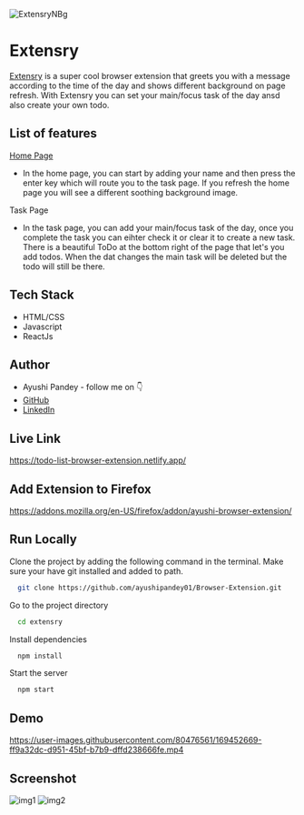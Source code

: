 ![ExtensryNBg](https://user-images.githubusercontent.com/80476561/169452249-63670a4d-42e1-45b5-a9b8-fe31b5c21da7.png)


# Extensry

[Extensry](https://todo-list-browser-extension.netlify.app/) is a super cool browser extension that greets you with a message according to the time of the day and shows different background on page refresh. With Extensry you can set your main/focus task of the day ansd also create your own todo.


## List of features
[Home Page](https://todo-list-browser-extension.netlify.app/)
- In the home page, you can start by adding your name and then press the enter key which will route you to the task page. If you refresh the home page you will see a different soothing background image.

Task Page
-   In the task page, you can add your main/focus task of the day, once you complete the task you can eihter check it or clear it to create a new task. There is a beautiful ToDo at the bottom right of the page that let's you add todos. When the dat changes the main task will be deleted but the todo will still be there.


## Tech Stack

- HTML/CSS
- Javascript
- ReactJs

## Author

-   Ayushi Pandey - follow me on 👇
-   [GitHub](https://github.com/ayushipandey01)
-   [LinkedIn](https://www.linkedin.com/in/ayushi-pandey-1a4775149)

## Live Link

https://todo-list-browser-extension.netlify.app/

## Add Extension to Firefox

https://addons.mozilla.org/en-US/firefox/addon/ayushi-browser-extension/


## Run Locally

Clone the project by adding the following command in the terminal.
Make sure your have git installed and added to path.

```bash
  git clone https://github.com/ayushipandey01/Browser-Extension.git
```

Go to the project directory

```bash
  cd extensry
```

Install dependencies

```bash
  npm install
```

Start the server

```bash
  npm start
```

## Demo

https://user-images.githubusercontent.com/80476561/169452669-ff9a32dc-d951-45bf-b7b9-dffd238666fe.mp4

## Screenshot
![img1](https://user-images.githubusercontent.com/80476561/169453820-1cf458a1-87ca-4053-9935-86dbbb2a3bf4.png)
![img2](image.png)



